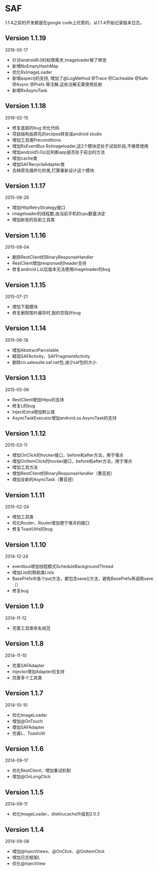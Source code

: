 SAF
===
1.1.4之前的开发都是在google code上托管的，从1.1.4开始记录版本日志。

Version 1.1.19
---
2016-05-17
 *  针对android6.0的权限需求,imageloader做了修改
 *  新增NoEmptyHashMap
 *  优化RxImageLoader
 *  新增aspectj的支持, 增加了@LogMethod @Trace @Cacheable @Safe @Async @Prefs 等注解,这些注解无需使用反射
 *  新增RxAsyncTask

Version 1.1.18
---
2016-02-15
 *  修复底层的bug 优化代码
 *  项目结构由原先的eclipse转变成android studio
 *  增加工具类Preconditions
 *  增加RxEventBus RxImageloader,这2个模块还处于试验阶段,不推荐使用
 *  增加android5.0以后判断app是否处于前台的方法
 *  增加cache类
 *  增加SAFRecycleAdapter类
 *  去掉原先插件化的类,打算重新设计这个模块

Version 1.1.17
---
2015-08-28
 *  增加HttpRetryStrategy接口
 *  imageloader的线程数,由当前手机的cpu数量决定
 *  增加新型的反射工具类

Version 1.1.16
---
2015-08-04
 *  删除RestClient的BinaryResponseHandler
 *  RestClient增加response的header支持
 *  修复android L以后版本无法使用imageloader的bug

Version 1.1.15
---
2015-07-21
 *  增加下载模块
 *  修复删除图片缓存时,报的空指针bug

Version 1.1.14
---
2015-06-18
 *  增加AbstractParcelable
 *  精简SAFActivity、SAFFragmentActivity
 *  删除cn.salesuite.saf.net包,减少saf包的大小

Version 1.1.13
---
2015-05-06
 *  RestClient增加https的支持
 *  修复L的bug
 *  InjectExtra增加默认值
 *  AsyncTaskExecutor增加android.os.AsyncTask的支持

Version 1.1.12
---
2015-03-11
 *  增加OnClick的hocker接口，before和after方法，用于埋点
 *  增加OnItemClick的hocker接口，before和after方法，用于埋点
 *  增加工具方法
 *  增加RestClient的BinaryResponseHandler（曹亚民）
 *  增加全新的AsyncTask（曹亚民）

Version 1.1.11
---
2015-02-24
 *  增加工具类
 *  优化Router，Router增加便于埋点的接口
 *  修复ToastUtils的bug

Version 1.1.10
---
2014-12-24
 *  eventbus增加线程模式ScheduleBackgroundThread
 *  增加List的帮助类Lists
 *  BasePrefs中各个put方法，都包含save()方法，避免BasePrefs再调用save（）
 *  修复bug

Version 1.1.9
---
2014-11-12
 *  完善工具类命名规范

Version 1.1.8
---
2014-11-10
 *  完善SAFAdapter
 *  Injector增加Adapter的支持
 *  完善多个工具类

Version 1.1.7
---
2014-10-10
 *  优化ImageLoader
 *  增加@OnTouch
 *  增加SAFAdapter
 *  完善L、ToastUtil

Version 1.1.6
---
2014-09-17
 *  优化RestClient，增加重试机制
 *  增加@OnLongClick

Version 1.1.5
---
2014-09-11
 *  优化ImageLoader，disklrucache升级到2.0.3

Version 1.1.4
---
2014-09-06
 *  增加@InjectViews、@OnClick、@OnItemClick
 *  增加日志框架L
 *  优化@InjectView
